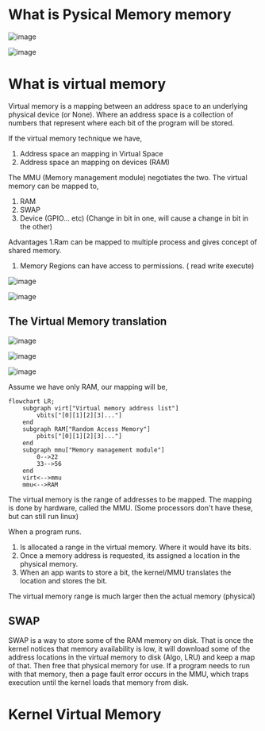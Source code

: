 # What is Pysical Memory memory

![image](https://github.com/user-attachments/assets/0b4f7ff2-2606-4440-80ad-5db7441efe92)

![image](https://github.com/user-attachments/assets/48537dfa-7faa-49db-b376-f66e6003be8b)

# What is virtual memory

Virtual memory is a mapping between an address space to an underlying physical device (or None). Where an address space is a collection of numbers that represent where each bit of the program will be stored.

If the virtual memory technique we have,

1. Address space an mapping in Virtual Space
1. Address space an mapping on devices (RAM)

The MMU (Memory management module) negotiates the two. The virtual memory can be mapped to,

1. RAM
1. SWAP
1. Device (GPIO... etc) (Change in bit in one, will cause a change in bit in the other)

Advantages
1.Ram can be mapped to multiple process and gives concept of shared memory.
1. Memory Regions can have access to permissions. ( read write execute)

![image](https://github.com/user-attachments/assets/28b7aa3e-8390-49f2-88e9-d7599449a982)

![image](https://github.com/user-attachments/assets/c1ca53a1-af23-4b8e-8ab7-1fab6a496400)


## The Virtual Memory translation

![image](https://github.com/user-attachments/assets/1696b1e4-f82b-4df3-a868-dcde9eb729f7)

![image](https://github.com/user-attachments/assets/5b93c13f-97a7-40d5-8b87-908acdd4ddf8)

![image](https://github.com/user-attachments/assets/8a33bb12-61a6-422d-9fea-57be6ce8cf09)

Assume we have only RAM, our mapping will be,

```mermaid
flowchart LR;
    subgraph virt["Virtual memory address list"]
        vbits["[0][1][2][3]..."]
    end
    subgraph RAM["Random Access Memory"]
        pbits["[0][1][2][3]..."]
    end
    subgraph mmu["Memory management module"]
        0-->22
        33-->56
    end
    virt<-->mmu
    mmu<-->RAM
```

The virtual memory is the range of addresses to be mapped. The mapping is done by hardware, called the MMU. (Some processors don't have these, but can still run linux)

When a program runs.

1. Is allocated a range in the virtual memory. Where it would have its bits.
1. Once a memory address is requested, its assigned a location in the physical memory.
1. When an app wants to store a bit, the kernel/MMU translates the location and stores the bit.

The virtual memory range is much larger then the actual memory (physical)

## SWAP

SWAP is a way to store some of the RAM memory on disk. That is once the kernel notices that memory availability is low, it will download some of the address locations in the virtual memory to disk (Algo, LRU) and keep a map of that. Then free that physical memory for use. If a program needs to run with that memory, then a page fault error occurs in the MMU, which traps execution until the kernel loads that memory from disk.


# Kernel Virtual Memory
